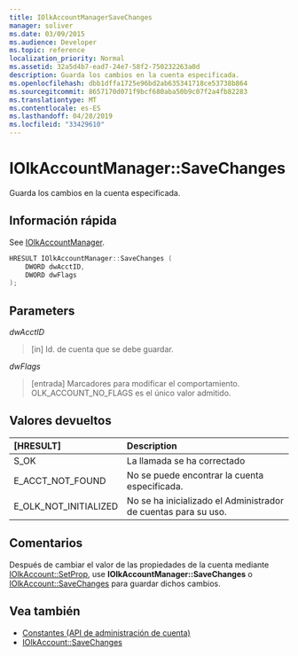 ```yaml
---
title: IOlkAccountManagerSaveChanges
manager: soliver
ms.date: 03/09/2015
ms.audience: Developer
ms.topic: reference
localization_priority: Normal
ms.assetid: 32a5d4b7-ead7-24e7-58f2-750232263a0d
description: Guarda los cambios en la cuenta especificada.
ms.openlocfilehash: dbb1dffa1725e96bd2ab635341718ce53738b864
ms.sourcegitcommit: 8657170d071f9bcf680aba50b9c07f2a4fb82283
ms.translationtype: MT
ms.contentlocale: es-ES
ms.lasthandoff: 04/28/2019
ms.locfileid: "33429610"
---
```

# <a name="iolkaccountmanagersavechanges"></a>IOlkAccountManager::SaveChanges

Guarda los cambios en la cuenta especificada.
  
## <a name="quick-info"></a>Información rápida

See [IOlkAccountManager](iolkaccountmanager.md).
  
```cpp
HRESULT IOlkAccountManager::SaveChanges (  
    DWORD dwAcctID, 
    DWORD dwFlags 
); 
```

## <a name="parameters"></a>Parameters

_dwAcctID_
  
> [in] Id. de cuenta que se debe guardar. 
    
_dwFlags_
  
> [entrada] Marcadores para modificar el comportamiento. OLK_ACCOUNT_NO_FLAGS es el único valor admitido.
    
## <a name="return-values"></a>Valores devueltos

|**[HRESULT]**|**Description**|
|:-----|:-----|
|S_OK  <br/> |La llamada se ha correctado  <br/> |
|E_ACCT_NOT_FOUND  <br/> |No se puede encontrar la cuenta especificada.  <br/> |
|E_OLK_NOT_INITIALIZED  <br/> |No se ha inicializado el Administrador de cuentas para su uso.  <br/> |
   
## <a name="remarks"></a>Comentarios

Después de cambiar el valor de las propiedades de la cuenta mediante [IOlkAccount::SetProp](iolkaccount-setprop.md), use **IOlkAccountManager::SaveChanges** o [IOlkAccount::SaveChanges](iolkaccount-savechanges.md) para guardar dichos cambios. 
  
## <a name="see-also"></a>Vea también

- [Constantes (API de administración de cuenta)](constants-account-management-api.md) 
- [IOlkAccount::SaveChanges](iolkaccount-savechanges.md)

